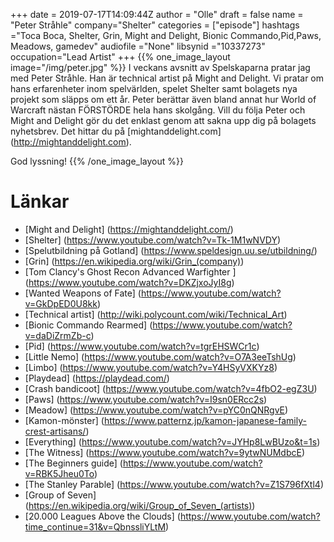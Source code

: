 +++
date = 2019-07-17T14:09:44Z
author = "Olle"
draft = false
name = "Peter Stråhle"
company="Shelter"
categories = ["episode"]
hashtags ="Toca Boca, Shelter, Grin, Might and Delight, Bionic Commando,Pid,Paws, Meadows, gamedev"
audiofile ="None"
libsynid ="10337273"
occupation="Lead Artist"
+++ 
{{% one_image_layout image="/img/peter.jpg" %}}
I veckans avsnitt av Spelskaparna pratar jag med Peter Stråhle. Han är technical artist på Might and Delight. Vi pratar om hans erfarenheter inom spelvärlden, spelet Shelter samt bolagets nya projekt som släpps om ett år. Peter berättar även bland annat hur World of Warcraft nästan FÖRSTÖRDE hela hans skolgång. Vill du följa Peter och Might and Delight gör du det enklast genom att sakna upp dig på bolagets nyhetsbrev. Det hittar du på [mightanddelight.com] (http://mightanddelight.com).

God lyssning!
{{% /one_image_layout %}}

# Länkar
* [Might and Delight] (https://mightanddelight.com/)
* [Shelter] (https://www.youtube.com/watch?v=Tk-1M1wNVDY)
* [Spelutbildning på Gotland] (https://www.speldesign.uu.se/utbildning/)
* [Grin] (https://en.wikipedia.org/wiki/Grin_(company))
* [Tom Clancy's Ghost Recon Advanced Warfighter ] (https://www.youtube.com/watch?v=DKZjxoJyI8g)
* [Wanted Weapons of Fate] (https://www.youtube.com/watch?v=GkDpED0U8kk)
* [Technical artist] (http://wiki.polycount.com/wiki/Technical_Art)
* [Bionic Commando Rearmed] (https://www.youtube.com/watch?v=daDiZrmZb-c)
* [Pid] (https://www.youtube.com/watch?v=tgrEHSWCr1c)
* [Little Nemo] (https://www.youtube.com/watch?v=O7A3eeTshUg)
* [Limbo] (https://www.youtube.com/watch?v=Y4HSyVXKYz8)
* [Playdead] (https://playdead.com/)
* [Crash bandicoot] (https://www.youtube.com/watch?v=4fbO2-egZ3U)
* [Paws] (https://www.youtube.com/watch?v=I9sn0ERcc2s)
* [Meadow] (https://www.youtube.com/watch?v=pYC0nQNRgvE)
* [Kamon-mönster] (https://www.patternz.jp/kamon-japanese-family-crest-artisans/)
* [Everything] (https://www.youtube.com/watch?v=JYHp8LwBUzo&t=1s)
* [The Witness] (https://www.youtube.com/watch?v=9ytwNUMdbcE)
* [The Beginners guide] (https://www.youtube.com/watch?v=RBK5Jheu0To)
* [The Stanley Parable] (https://www.youtube.com/watch?v=Z1S796fXtl4)
* [Group of Seven] (https://en.wikipedia.org/wiki/Group_of_Seven_(artists))
* [20.000 Leagues Above the Clouds] (https://www.youtube.com/watch?time_continue=31&v=QbnssliYLtM)
